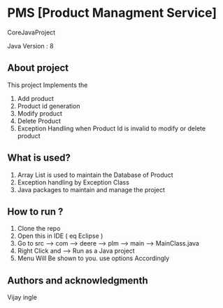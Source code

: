 # PMS [Product Managment Service]
CoreJavaProject

Java Version : 8

## About project

This project Implements the 
1. Add product
2. Product id generation
3. Modify product 
4. Delete Product 
5. Exception Handling when Product Id is invalid to modify or delete product

## What is used?
1. Array List is used to maintain the Database of Product
2. Exception handling by Exception Class
3. Java packages to maintain and manage the project

## How to run ?
1. Clone the repo
3. Open this in IDE ( eq Eclipse )
2. Go to src --> com --> deere --> plm --> main --> MainClass.java 
3. Right Click and --> Run as a Java project
4. Menu Will Be shown to you. use options Accordingly

## Authors and acknowledgmenth
 Vijay ingle
